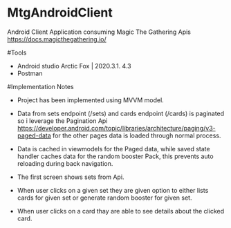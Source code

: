 # MtgAndroidClient

Android Client Application consuming Magic The Gathering Apis https://docs.magicthegathering.io/

#Tools
- Android studio Arctic Fox | 2020.3.1. 4.3
- Postman

#Implementation Notes
- Project has been implemented using MVVM model.
- Data from sets endpoint (/sets) and cards endpoint (/cards) is paginated so i leverage the Pagination Api
https://developer.android.com/topic/libraries/architecture/paging/v3-paged-data for the other pages data is loaded through normal process.
- Data is cached in viewmodels for the Paged data, while saved state handler caches data for the random booster Pack, this prevents auto reloading
during back navigation.

- The first screen shows sets from Api.
- When user clicks on a given set they are given option to either lists cards for given set or generate random booster for given set.
- When user clicks on a card thay are able to see details about the clicked card.

